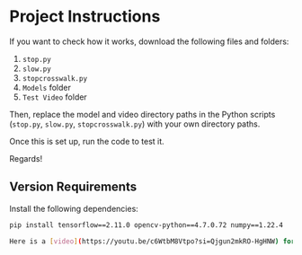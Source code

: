 # Project Instructions

If you want to check how it works, download the following files and folders:

1. `stop.py`
2. `slow.py`
3. `stopcrosswalk.py`
4. `Models` folder
5. `Test Video` folder

Then, replace the model and video directory paths in the Python scripts (`stop.py`, `slow.py`, `stopcrosswalk.py`) with your own directory paths.

Once this is set up, run the code to test it.

Regards!

## Version Requirements

Install the following dependencies:

```bash
pip install tensorflow==2.11.0 opencv-python==4.7.0.72 numpy==1.22.4

Here is a [video](https://youtu.be/c6WtbM8Vtpo?si=Qjgun2mkRO-HgHNW) for how it works!
